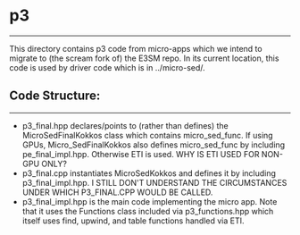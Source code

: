 # p3
---------------------------
This directory contains p3 code from micro-apps which we intend to migrate to
(the scream fork of) the E3SM repo. In its current location, this code is used
by driver code which is in ../micro-sed/.

## Code Structure:
--------------------------
* p3_final.hpp declares/points to (rather than defines) the MicroSedFinalKokkos class
  which contains micro_sed_func. If using GPUs, Micro_SedFinalKokkos also defines micro_sed_func
  by including pe_final_impl.hpp. Otherwise ETI is used. WHY IS ETI USED FOR NON-GPU ONLY?
* p3_final.cpp instantiates MicroSedKokkos and defines it by including p3_final_impl.hpp. I
  STILL DON'T UNDERSTAND THE CIRCUMSTANCES UNDER WHICH P3_FINAL.CPP WOULD BE CALLED.
* p3_final_impl.hpp is the main code implementing the micro app. Note that it uses the Functions
  class included via p3_functions.hpp which itself uses find, upwind, and table functions
  handled via ETI.



